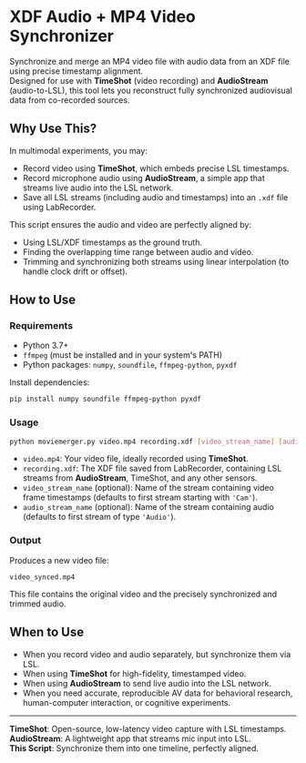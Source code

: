 # XDF Audio + MP4 Video Synchronizer

Synchronize and merge an MP4 video file with audio data from an XDF file using precise timestamp alignment.  
Designed for use with **TimeShot** (video recording) and **AudioStream** (audio-to-LSL), this tool lets you reconstruct fully synchronized audiovisual data from co-recorded sources.

## Why Use This?

In multimodal experiments, you may:

- Record video using **TimeShot**, which embeds precise LSL timestamps.
- Record microphone audio using **AudioStream**, a simple app that streams live audio into the LSL network.
- Save all LSL streams (including audio and timestamps) into an `.xdf` file using LabRecorder.

This script ensures the audio and video are perfectly aligned by:

- Using LSL/XDF timestamps as the ground truth.
- Finding the overlapping time range between audio and video.
- Trimming and synchronizing both streams using linear interpolation (to handle clock drift or offset).

## How to Use

### Requirements

- Python 3.7+
- `ffmpeg` (must be installed and in your system's PATH)
- Python packages: `numpy`, `soundfile`, `ffmpeg-python`, `pyxdf`

Install dependencies:

```bash
pip install numpy soundfile ffmpeg-python pyxdf
```

### Usage

```bash
python moviemerger.py video.mp4 recording.xdf [video_stream_name] [audio_stream_name]
```

- `video.mp4`: Your video file, ideally recorded using **TimeShot**.
- `recording.xdf`: The XDF file saved from LabRecorder, containing LSL streams from **AudioStream**, TimeShot, and any other sensors.
- `video_stream_name` (optional): Name of the stream containing video frame timestamps (defaults to first stream starting with `'Cam'`).
- `audio_stream_name` (optional): Name of the stream containing audio (defaults to first stream of type `'Audio'`).

### Output

Produces a new video file:

```
video_synced.mp4
```

This file contains the original video and the precisely synchronized and trimmed audio.

## When to Use

- When you record video and audio separately, but synchronize them via LSL.
- When using **TimeShot** for high-fidelity, timestamped video.
- When using **AudioStream** to send live audio into the LSL network.
- When you need accurate, reproducible AV data for behavioral research, human-computer interaction, or cognitive experiments.

---

**TimeShot**: Open-source, low-latency video capture with LSL timestamps.  
**AudioStream**: A lightweight app that streams mic input into LSL.  
**This Script**: Synchronize them into one timeline, perfectly aligned.